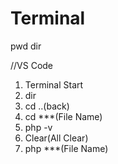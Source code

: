 # Terminal
pwd
dir



//VS Code
1. Terminal Start
2. dir
3. cd ..(back)
4. cd ***(File Name)
5. php -v
6. Clear(All Clear)
7. php ***(File Name)
